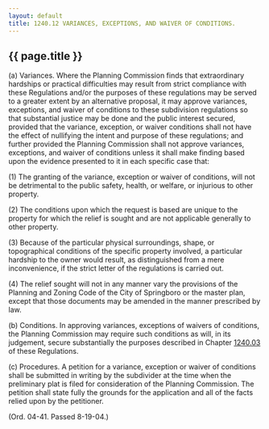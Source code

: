 ---
layout: default 
title: 1240.12 VARIANCES, EXCEPTIONS, AND WAIVER OF CONDITIONS.---

{{ page.title }}
----------------

​(a) Variances. Where the Planning Commission finds that extraordinary
hardships or practical difficulties may result from strict compliance
with these Regulations and/or the purposes of these regulations may be
served to a greater extent by an alternative proposal, it may approve
variances, exceptions, and waiver of conditions to these subdivision
regulations so that substantial justice may be done and the public
interest secured, provided that the variance, exception, or waiver
conditions shall not have the effect of nullifying the intent and
purpose of these regulations; and further provided the Planning
Commission shall not approve variances, exceptions, and waiver of
conditions unless it shall make finding based upon the evidence
presented to it in each specific case that:

​(1) The granting of the variance, exception or waiver of conditions,
will not be detrimental to the public safety, health, or welfare, or
injurious to other property.

​(2) The conditions upon which the request is based are unique to the
property for which the relief is sought and are not applicable generally
to other property.

​(3) Because of the particular physical surroundings, shape, or
topographical conditions of the specific property involved, a particular
hardship to the owner would result, as distinguished from a mere
inconvenience, if the strict letter of the regulations is carried out.

​(4) The relief sought will not in any manner vary the provisions of the
Planning and Zoning Code of the City of Springboro or the master plan,
except that those documents may be amended in the manner prescribed by
law.

​(b) Conditions. In approving variances, exceptions of waivers of
conditions, the Planning Commission may require such conditions as will,
in its judgement, secure substantially the purposes described in Chapter
[1240.03](48f65f7e.html) of these Regulations.

​(c) Procedures. A petition for a variance, exception or waiver of
conditions shall be submitted in writing by the subdivider at the time
when the preliminary plat is filed for consideration of the Planning
Commission. The petition shall state fully the grounds for the
application and all of the facts relied upon by the petitioner.

(Ord. 04-41. Passed 8-19-04.)
